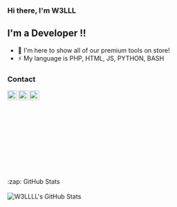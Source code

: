 ### Hi there, I'm W3LLL

## I'm a Developer !!

- 🔭 I'm here to show all of our premium tools on store!
- ⚡ My language is PHP, HTML, JS, PYTHON, BASH

### Contact

[<svg align="left" alt="w3ll.shop" width="22px" src="https://raw.githubusercontent.com/iconic/open-iconic/master/svg/globe.svg" />][website]
[<img align="left" alt="W3LLLL | ICQ" width="22px" src="https://cdn.jsdelivr.net/npm/simple-icons@v3/icons/icq.svg" />][icq]
[<img align="left" alt="W3LLLL | TELEGRAM" width="22px" src="https://cdn.jsdelivr.net/npm/simple-icons@v3/icons/telegram.svg" />][telegram]
[<img align="left" alt="W3LLLL | SKYPE" width="22px" src="https://cdn.jsdelivr.net/npm/simple-icons@v3/icons/skype.svg" />][skype]

<br />
<br />

<summary>:zap: GitHub Stats</summary>
<br />

<img align="left" alt="W3LLLL's GitHub Stats" src="https://github-readme-stats.vercel.app/api?username=W3LLLL&show_icons=true&theme=dracula&hide_border=true" />


[website]: https://w3ll.shop
[icq]: https://icq.im/W3LLSTORE_OFFICIAL
[telegram]: https://t.me/W3LLSTORE
[skype]: https://join.skype.com/invite/KeVFBfFgL3Gg
